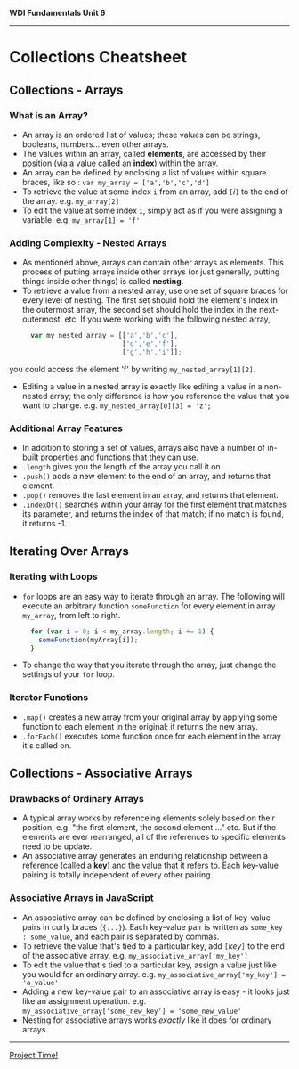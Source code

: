 **WDI Fundamentals Unit 6**

---

# Collections Cheatsheet

## Collections - Arrays
### What is an Array?
  * An array is an ordered list of values; these values can be strings, booleans, numbers... even other arrays.
  * The values within an array, called **elements**, are accessed by their position (via a value called an **index**) within the array.
  * An array can be defined by enclosing a list of values within square braces, like so : `var my_array = ['a','b','c','d']`
  * To retrieve the value at some index `i` from an array, add `[`*i*`]` to the end of the array. e.g. `my_array[2]`
  * To edit the value at some index `i`, simply act as if you were assigning a variable. e.g. `my_array[1] = 'f'`

### Adding Complexity - Nested Arrays
  * As mentioned above, arrays can contain other arrays as elements. This process of putting arrays inside other arrays (or just generally, putting things inside other things) is called **nesting**.
  * To retrieve a value from a nested array, use one set of square braces for every level of nesting. The first set should hold the element's index in the outermost array, the second set should hold the index in the next-outermost, etc. If you were working with the following nested array,
    ```javascript
      var my_nested_array = [['a','b','c'],
                             ['d','e','f'],
                             ['g','h','i']];
    ```
  you could access the element 'f' by writing `my_nested_array[1][2]`.
  * Editing a value in a nested array is exactly like editing a value in a non-nested array; the only difference is how you reference the value that you want to change.
    e.g. `my_nested_array[0][3] = 'z';`

### Additional Array Features
  * In addition to storing a set of values, arrays also have a number of in-built properties and functions that they can use.
  * `.length` gives you the length of the array you call it on.
  * `.push()` adds a new element to the end of an array, and returns that element.
  * `.pop()` removes the last element in an array, and returns that element.
  * `.indexOf()` searches within your array for the first element that matches its parameter, and returns the index of that match; if no match is found, it returns -1.

## Iterating Over Arrays
### Iterating with Loops
  * `for` loops are an easy way to iterate through an array. The following will execute an arbitrary function `someFunction` for every element in array `my_array`, from left to right.

    ```javascript
      for (var i = 0; i < my_array.length; i += 1) {
        someFunction(myArray[i]);
      }
    ```
  * To change the way that you iterate through the array, just change the settings of your `for` loop.

### Iterator Functions
  * `.map()` creates a new array from your original array by applying some function to each element in the original; it returns the new array.
  * `.forEach()` executes some function once for each element in the array it's called on.

## Collections - Associative Arrays
### Drawbacks of Ordinary Arrays
  * A typical array works by referenceing elements solely based on their position, e.g. "the first element, the second element ..." etc. But if the elements are ever rearranged, all of the references to specific elements need to be update.
  * An associative array generates an enduring relationship between a reference (called a **key**) and the value that it refers to. Each key-value pairing is totally independent of every other pairing.
### Associative Arrays in JavaScript
  * An associative array can be defined by enclosing a list of key-value pairs in curly braces (`{...}`). Each key-value pair is written as `some_key : some_value`, and each pair is separated by commas.
  * To retrieve the value that's tied to a particular key, add `[`*key*`]` to the end of the associative array. e.g. `my_associative_array['my_key']`
  * To edit the value that's tied to a particular key, assign a value just like you would for an ordinary array. e.g. `my_associative_array['my_key'] = 'a_value'`
  * Adding a new key-value pair to an associative array is easy - it looks just like an assignment operation. e.g. `my_associative_array['some_new_key'] = 'some_new_value'`
  * Nesting for associative arrays works *exactly* like it does for ordinary arrays.

---
[Project Time!](12_assessment.md)
